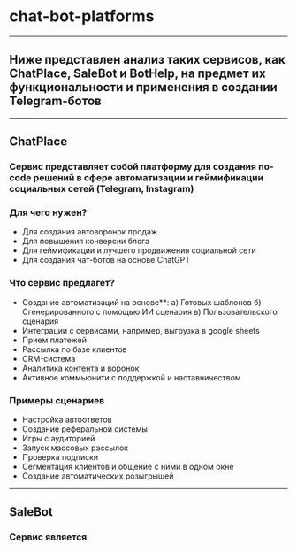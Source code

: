 # chat-bot-platforms
---
## Ниже представлен анализ таких сервисов, как ChatPlace, SaleBot и BotHelp, на предмет их функциональности и применения в создании Telegram-ботов
---
## ChatPlace
### Сервис представляет собой платформу для создания no-code решений в сфере автоматизации и геймификации социальных сетей (Telegram, Instagram)
### Для чего нужен?
- Для создания автоворонок продаж
- Для повышения конверсии блога
- Для геймификации и лучшего продвижения социальной сети
- Для создания чат-ботов на основе ChatGPT
### Что сервис предлагет?
- Создание автоматизаций на основе**:
  а) Готовых шаблонов
  б) Сгенерированного с помощью ИИ сценария
  в) Пользовательского сценария
- Интеграции с сервисами, например, выгрузка в google sheets
- Прием платежей
- Рассылка по базе клиентов
- CRM-система
- Аналитика контента и воронок
- Активное коммьюнити с поддержкой и наставничеством
### Примеры сценариев
- Настройка автоответов
- Создание реферальной системы
- Игры с аудиторией
- Запуск массовых рассылок
- Проверка подписки
- Сегментация клиентов и общение с ними в одном окне
- Создание автоматических розыгрышей
---
## SaleBot
### Сервис является 
